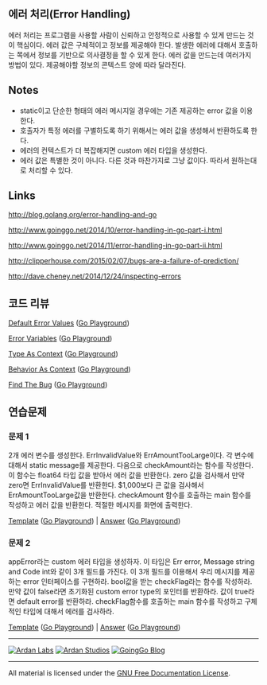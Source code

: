## 에러 처리(Error Handling)

에러 처리는 프로그램을 사용할 사람이 신뢰하고 안정적으로 사용할 수 있게 만드는 것이 핵심이다. 에러 값은 구체적이고 정보를 제공해야 한다. 발생한 에러에 대해서 호출하는 쪽에서 정보를 기반으로 의사결정을 할 수 있게 한다. 에러 값을 만드는데 여러가지 방법이 있다. 제공해야할 정보의 콘텍스트 양에 따라 달라진다.

## Notes

* static이고 단순한 형태의 에러 메시지일 경우에는 기존 제공하는 error 값을 이용한다.
* 호출자가 특정 에러를 구별하도록 하기 위해서는 에러 값을 생성해서 반환하도록 한다.
* 에러의 컨텍스트가 더 복잡해지면 custom 에러 타입을 생성한다.
* 에러 값은 특별한 것이 아니다. 다른 것과 마찬가지로 그냥 값이다. 따라서 원하는대로 처리할 수 있다.

## Links

http://blog.golang.org/error-handling-and-go

http://www.goinggo.net/2014/10/error-handling-in-go-part-i.html

http://www.goinggo.net/2014/11/error-handling-in-go-part-ii.html

http://clipperhouse.com/2015/02/07/bugs-are-a-failure-of-prediction/

http://dave.cheney.net/2014/12/24/inspecting-errors

## 코드 리뷰

[Default Error Values](example1/example1.go) ([Go Playground](http://play.golang.org/p/8x6kDZxPWK))

[Error Variables](example2/example2.go) ([Go Playground](https://play.golang.org/p/4YHAbpynl3))

[Type As Context](example3/example3.go) ([Go Playground](http://play.golang.org/p/Eu3X54PnWm))

[Behavior As Context](example4/example4.go) ([Go Playground](http://play.golang.org/p/6GYqwSxHjI))

[Find The Bug](example5/example5.go) ([Go Playground](http://play.golang.org/p/czXpjvWWTT))

## 연습문제

### 문제 1
2개 에러 변수를 생성한다. ErrInvalidValue와 ErrAmountTooLarge이다. 각 변수에 대해서 static message를 제공한다. 다음으로 checkAmount라는 함수를 작성한다. 이 함수는 float64 타입 값을 받아서 에러 값을 반환한다. zero 값을 검사해서 만약 zero면 ErrInvalidValue를 반환한다. $1,000보다 큰 값을 검사해서 ErrAmountTooLarge값을 반환한다. checkAmount 함수를 호출하는 main 함수를 작성하고 에러 값을 반환한다. 적절한 메시지를 화면에 출력한다.

[Template](exercises/template1/template1.go) ([Go Playground](http://play.golang.org/p/Rt3O-7ndtJ)) | 
[Answer](exercises/exercise1/exercise1.go) ([Go Playground](https://play.golang.org/p/8KETdvYk17))

### 문제 2

appError라는 custom 에러 타입을 생성하자. 이 타입은 Err error, Message string and Code int와 같이 3개 필드를 가진다. 이 3개 필드를 이용해서 우리 메시지를 제공하는 error 인터페이스를 구현하라. bool값을 받는 checkFlag라는 함수를 작성하라. 만약 값이 false라면 초기화된 custom error type의 포인터를 반환하라. 값이 true라면 default error를 반환하라. checkFlag함수를 호출하는 main 함수를 작성하고 구체적인 타입에 대해서 에러를 검사하라.

[Template](exercises/template2/template2.go) ([Go Playground](http://play.golang.org/p/x6UimVQMMQ)) | 
[Answer](exercises/exercise2/exercise2.go) ([Go Playground](http://play.golang.org/p/-v-sxBl_ER))

___
[![Ardan Labs](../00-slides/images/ggt_logo.png)](http://www.ardanlabs.com)
[![Ardan Studios](../00-slides/images/ardan_logo.png)](http://www.ardanstudios.com)
[![GoingGo Blog](../00-slides/images/ggb_logo.png)](http://www.goinggo.net)
___
All material is licensed under the [GNU Free Documentation License](https://github.com/ArdanStudios/gotraining/blob/master/LICENSE).
